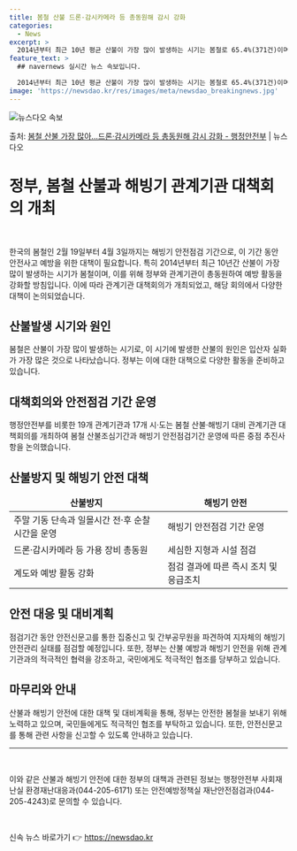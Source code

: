```yaml
---
title: 봄철 산불 드론·감시카메라 등 총동원해 감시 강화
categories:
  - News
excerpt: >
  2014년부터 최근 10년 평균 산불이 가장 많이 발생하는 시기는 봄철로 65.4%(371건)이며, 발생 원…
feature_text: >
  ## navernews 실시간 뉴스 속보입니다.

  2014년부터 최근 10년 평균 산불이 가장 많이 발생하는 시기는 봄철로 65.4%(371건)이며, 발생 원…
image: 'https://newsdao.kr/res/images/meta/newsdao_breakingnews.jpg'
---
```


![뉴스다오 속보](https://newsdao.kr/res/images/meta/newsdao_breakingnews.jpg)

<p>출처: <a href="https://newsdao.kr/3163" rel="dofollow">봄철 산불 가장 많아…드론·감시카메라 등 총동원해 감시 강화 - 행정안전부</a> | 뉴스다오</p>

<h1>정부, 봄철 산불과 해빙기 관계기관 대책회의 개최</h1>
<p data-ke-size="size16">&nbsp;</p>
한국의 봄철인 2월 19일부터 4월 3일까지는 해빙기 안전점검 기간으로, 이 기간 동안 안전사고 예방을 위한 대책이 필요합니다. 특히 2014년부터 최근 10년간 산불이 가장 많이 발생하는 시기가 봄철이며, 이를 위해 정부와 관계기관이 총동원하여 예방 활동을 강화할 방침입니다. 이에 따라 관계기관 대책회의가 개최되었고, 해당 회의에서 다양한 대책이 논의되었습니다.</p>

<h2 data-ke-size="size26">산불발생 시기와 원인</h2>
<p data-ke-size="size16">봄철은 산불이 가장 많이 발생하는 시기로, 이 시기에 발생한 산불의 원인은 입산자 실화가 가장 많은 것으로 나타났습니다. 정부는 이에 대한 대책으로 다양한 활동을 준비하고 있습니다.</p>

<h2 data-ke-size="size26">대책회의와 안전점검 기간 운영</h2>
<p data-ke-size="size16">행정안전부를 비롯한 19개 관계기관과 17개 시·도는 봄철 산불·해빙기 대비 관계기관 대책회의를 개최하여 봄철 산불조심기간과 해빙기 안전점검기간 운영에 따른 중점 추진사항을 논의했습니다.</p>

<h2 data-ke-size="size26">산불방지 및 해빙기 안전 대책</h2>
<table>
	<thead>
		<tr>
			<td style="text-align: center; height: 17px;"><b>산불방지</b></td>
			<td style="text-align: center; height: 17px;"><b>해빙기 안전</b></td>
		</tr>
	</thead>
	<tbody>
		<tr>
			<td>주말 기동 단속과 일몰시간 전·후 순찰 시간을 운영</td>
			<td>해빙기 안전점검 기간 운영</td>
		</tr>
		<tr>
			<td>드론·감시카메라 등 가용 장비 총동원</td>
			<td>세심한 지형과 시설 점검</td>
		</tr>
		<tr>
			<td>계도와 예방 활동 강화</td>
			<td>점검 결과에 따른 즉시 조치 및 응급조치</td>
		</tr>
	</tbody>
</table>

<h2 data-ke-size="size26">안전 대응 및 대비계획</h2>
<p data-ke-size="size16">점검기간 동안 안전신문고를 통한 집중신고 및 간부공무원을 파견하여 지자체의 해빙기 안전관리 실태를 점검할 예정입니다. 또한, 정부는 산불 예방과 해빙기 안전을 위해 관계기관과의 적극적인 협력을 강조하고, 국민에게도 적극적인 협조를 당부하고 있습니다.</p>

<h2 data-ke-size="size26">마무리와 안내</h2>
<p data-ke-size="size16">산불과 해빙기 안전에 대한 대책 및 대비계획을 통해, 정부는 안전한 봄철을 보내기 위해 노력하고 있으며, 국민들에게도 적극적인 협조를 부탁하고 있습니다. 또한, 안전신문고를 통해 관련 사항을 신고할 수 있도록 안내하고 있습니다.</p>

<hr>

<p data-ke-size="size16">&nbsp;</p>
이와 같은 산불과 해빙기 안전에 대한 정부의 대책과 관련된 정보는 행정안전부 사회재난실 환경재난대응과(044-205-6171) 또는 안전예방정책실 재난안전점검과(044-205-4243)로 문의할 수 있습니다.
<p data-ke-size="size16">&nbsp;</p> 

신속 뉴스 바로가기 👉 <a href="https://newsdao.kr" rel="dofollow">https://newsdao.kr</a>


